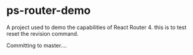 # ps-router-demo

A project used to demo the capabilities of React Router 4.
this is to test reset the revision command.

Committing to master....